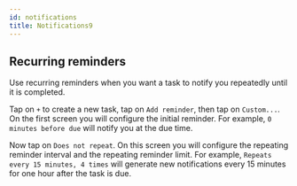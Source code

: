 ```yaml
---
id: notifications
title: Notifications9
---
```


## Recurring reminders

Use recurring reminders when you want a task to notify you repeatedly until it is completed.

Tap on `+` to create a new task, tap on `Add reminder`, then tap on `Custom...`. On the first screen
you will configure the initial reminder. For example, `0 minutes before due` will notify you at the due time.

Now tap on `Does not repeat`. On this screen you will configure the repeating reminder interval and the repeating
reminder limit. For example, `Repeats every 15 minutes, 4 times` will generate new notifications every 15 minutes
for one hour after the task is due.
